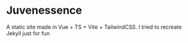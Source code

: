 # Juvenessence

A static site made in Vue + TS + Vite + TailwindCSS. I tried to recreate Jekyll just for fun
